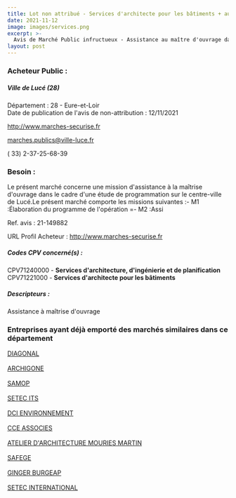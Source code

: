 ```yaml
---
title: Lot non attribué - Services d'architecte pour les bâtiments + autres services
date: 2021-11-12
image: images/services.png
excerpt: >-
  Avis de Marché Public infructueux - Assistance au maître d'ouvrage dans le cadre d'une étude de programmation sur le centre-ville de Lucé
layout: post
---
```


### Acheteur Public :
##### Ville de Lucé (28)
Département : 28 - Eure-et-Loir<br/>
Date de publication de l'avis de non-attribution : 12/11/2021


http://www.marches-securise.fr

marches.publics@ville-luce.fr

( 33) 2-37-25-68-39
### Besoin :

Le présent marché concerne une mission d'assistance à la maîtrise d'ouvrage dans le cadre d'une étude de programmation sur le centre-ville de Lucé.Le présent marché comporte les missions suivantes :- M1 :Élaboration du programme de l'opération =- M2 :Assi

Ref. avis : 21-149882

URL Profil Acheteur : http://www.marches-securise.fr

##### Codes CPV concerné(s) :
CPV71240000 - **Services d'architecture, d'ingénierie et de planification** <br/>
CPV71221000 - **Services d'architecte pour les bâtiments** <br/>

##### Descripteurs :
Assistance à maîtrise d'ouvrage <br/>

### Entreprises ayant déjà emporté des marchés similaires dans ce département
<a href="/entreprise-552/siren-384918108">DIAGONAL</a><br/><br/>
<a href="/entreprise-556/siren-410502108">ARCHIGONE</a><br/><br/>
<a href="/entreprise-559/siren-429427065">SAMOP</a><br/><br/>
<a href="/entreprise-560/siren-433230364">SETEC ITS</a><br/><br/>
<a href="/entreprise-563/siren-450511571">DCI ENVIRONNEMENT</a><br/><br/>
<a href="/entreprise-564/siren-482141157">CCE ASSOCIES</a><br/><br/>
<a href="/entreprise-571/siren-530789577">ATELIER D'ARCHITECTURE MOURIES MARTIN</a><br/><br/>
<a href="/entreprise-572/siren-542021829">SAFEGE</a><br/><br/>
<a href="/entreprise-573/siren-682008222">GINGER BURGEAP</a><br/><br/>
<a href="/entreprise-573/siren-722013174">SETEC INTERNATIONAL</a><br/><br/>
